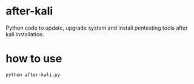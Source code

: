 # after-kali
Python code to update, upgrade system and install pentesting tools after kali installation.
# how to use

```
python after-kali.py
```
